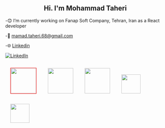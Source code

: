 <link href="./style.css" rel="stylesheet"></link>

<div align="center">
    <h2>Hi. I'm Mohammad Taheri</h2> 
</div>



-😊 I’m currently working on Fanap Soft Company, Tehran, Iran as a React developer

-📧 mamad.taheri.68@gmail.com

-🌐 [Linkedin](https://www.linkedin.com/in/mohammad-taheri1/)

<a href="https://www.linkedin.com/in/mohammad-taheri1" target="_blank"><img src="https://img.shields.io/badge/LinkedIn-%230077B5.svg?&style=flat-square&logo=linkedin&logoColor=white" alt="LinkedIn"></a>
 
<div class="container">
 <img class="logo" src="./images/react2.png" style="width:80px;heigth:80px;margin:1rem; border: 1px solid red;" />
 <img class="logo" src="./images/Typescript.png" style="width:80px;heigth:80px;margin:1rem;" />
 <img class="logo" src="./images/js.png" style="width:80px;heigth:80px;margin:1rem;" />
 <img class="logo" src="./images/html5.png" style="width:60px;heigth:60px;margin:1rem;" />
 <img class="logo" src="./images/css3.png" style="width:60px;heigth:60px;margin:1rem;" />
</div>
